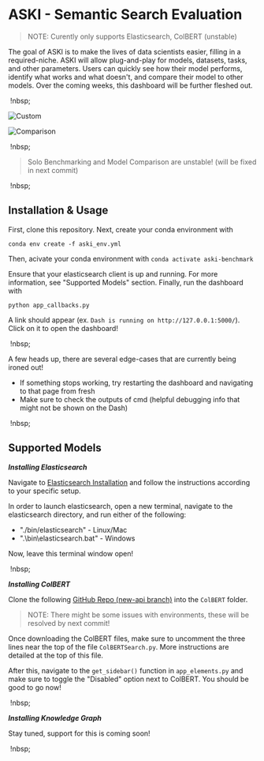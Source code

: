 # ASKI - Semantic Search Evaluation 

> NOTE: Curently only supports Elasticsearch, ColBERT (unstable)

The goal of ASKI is to make the lives of data scientists easier, filling in a required-niche. 
ASKI will allow plug-and-play for models, datasets, tasks, and other parameters. Users can 
quickly see how their model performs, identify what works and what doesn't, and compare their 
model to other models. Over the coming weeks, this dashboard will be further fleshed out. 

&nbsp;!nbsp;

![Custom](./auxmedia/custom-qna.PNG)

![Comparison](./model_comparison.png)

&nbsp;!nbsp;

> Solo Benchmarking and Model Comparison are unstable! (will be fixed in next commit)

&nbsp;!nbsp;

## Installation & Usage 

First, clone this repository. Next, create your conda environment with 

`conda env create -f aski_env.yml`

Then, acivate your conda environment with `conda activate aski-benchmark`

Ensure that your elasticsearch client is up and running. For more information, see 
"Supported Models" section. Finally, run the dashboard with 

`python app_callbacks.py`

A link should appear (ex. `Dash is running on http://127.0.0.1:5000/`). Click on it to open the dashboard! 

&nbsp;!nbsp;

A few heads up, there are several edge-cases that are currently being ironed out! 
- If something stops working, try restarting the dashboard and navigating to that page from fresh
- Make sure to check the outputs of cmd (helpful debugging info that might not be shown on the Dash)


&nbsp;!nbsp;

## Supported Models 

***Installing Elasticsearch***

Navigate to [Elasticsearch Installation](https://www.elastic.co/guide/en/elasticsearch/reference/current/install-elasticsearch.html) and 
follow the instructions according to your specific setup. 

In order to launch elasticsearch, open a new terminal, navigate to the elasticsearch directory, and run either of the following: 
- "./bin/elasticsearch" - Linux/Mac
- ".\bin\elasticsearch.bat" - Windows

Now, leave this terminal window open! 

&nbsp;!nbsp;

***Installing ColBERT***

Clone the following [GitHub Repo (new-api branch)](https://github.com/stanford-futuredata/ColBERT/tree/new_api) into the `ColBERT` folder. 

> NOTE: There might be some issues with environments, these will be resolved by next commit! 

Once downloading the ColBERT files, make sure to uncomment the three lines near the top 
of the file `ColBERTSearch.py`. More instructions are detailed at the top of this file. 

After this, navigate to the `get_sidebar()` function in `app_elements.py` and make sure to 
toggle the "Disabled" option next to ColBERT. You should be good to go now! 

&nbsp;!nbsp;

***Installing Knowledge Graph***

Stay tuned, support for this is coming soon! 

&nbsp;!nbsp;